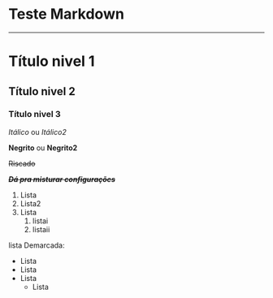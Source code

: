 # Teste Markdown
*** 
# Título nivel 1
## Título nivel 2
### Título nivel 3

*Itálico* ou _Itálico2_ 

**Negrito** ou __Negrito2__ 

~~Riscado~~ 

~~__*Dá pra misturar configurações*__~~

1. Lista
2. Lista2
1. Lista
   1. listai
   2. listaii

lista Demarcada:

* Lista
* Lista
* Lista
   * Lista
